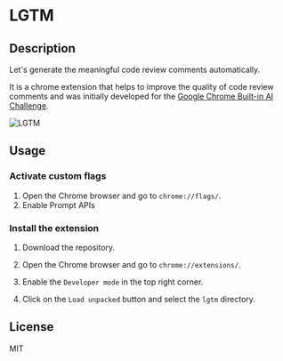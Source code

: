 # LGTM

## Description

Let's generate the meaningful code review comments automatically.

It is a chrome extension that helps to improve the quality of code review comments
and was initially developed for the [Google Chrome Built-in AI Challenge](https://devpost.com/software/lgtm-fmnqdz#updates).

![LGTM](docs/lgtm.png)

## Usage

### Activate custom flags

1. Open the Chrome browser and go to `chrome://flags/`.
2. Enable Prompt APIs

### Install the extension

1. Download the repository.

2. Open the Chrome browser and go to `chrome://extensions/`.

3. Enable the `Developer mode` in the top right corner.

4. Click on the `Load unpacked` button and select the `lgtm` directory.

## License

MIT
